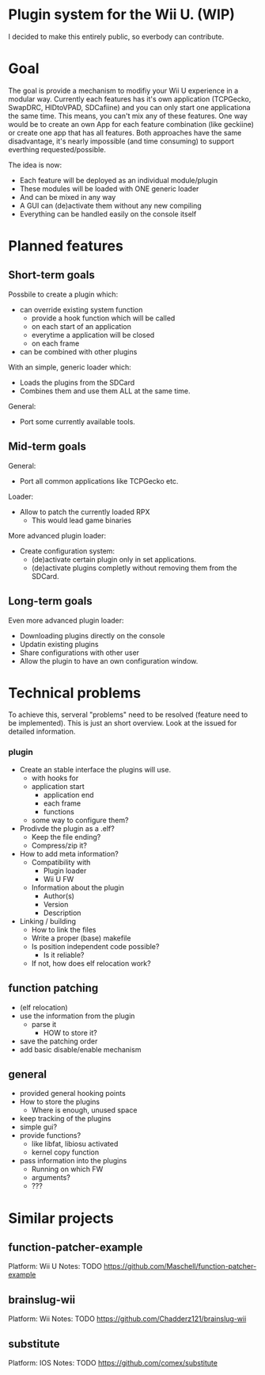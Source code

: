 # Plugin system for the Wii U. (WIP)

I decided to make this entirely public, so everbody can contribute.

# Goal

The goal is provide a mechanism to modifiy your Wii U experience in a modular way.
Currently each features has it's own application (TCPGecko, SwapDRC, HIDtoVPAD, SDCafiine) and you can only start one applicationa the same time.
This means, you can't mix any of these features. One way would be to create an own App for each feature combination (like geckiine) or create one app that has all features.
Both approaches have the same disadvantage, it's nearly impossible (and time consuming) to support everthing requested/possible.

The idea is now:
- Each feature will be deployed as an individual module/plugin
- These modules will be loaded with ONE generic loader
- And can be mixed in any way
- A GUI can (de)activate them without any new compiling
- Everything can be handled easily on the console itself
	
# Planned features

## Short-term goals
Possbile to create a plugin which:
* can override existing system function
  * provide a hook function which will be called
  * on each start of an application
  * everytime a application will be closed
  * on each frame
* can be combined with other plugins

With an simple, generic loader which:
* Loads the plugins from the SDCard
* Combines them and use them ALL at the same time.	

General:
* Port some currently available tools.
	
## Mid-term goals
General:
- Port all common applications like TCPGecko etc.

Loader:
- Allow to patch the currently loaded RPX
  - This would lead game binaries
	
More advanced plugin loader:
- Create configuration system:
  - (de)activate certain plugin only in set applications.
  - (de)activate plugins completly without removing them from the SDCard.
		
## Long-term goals
Even more advanced plugin loader:
- Downloading plugins directly on the console
- Updatin existing plugins
- Share configurations with other user
- Allow the plugin to have an own configuration window.


# Technical problems

To achieve this, serveral "problems" need to be resolved (feature need to be implemented).
This is just an short overview. Look at the issued for detailed information.
	
### plugin	
- Create an stable interface the plugins will use.
  - with hooks for
  - application start
    - application end
    - each frame
    - functions
  - some way to configure them?		
- Prodivde the plugin as a .elf?
  - Keep the file ending?
  - Compress/zip it?
- How to add meta information?
  - Compatibility with
    - Plugin loader
    - Wii U FW
  - Information about the plugin
    - Author(s)
    - Version
    - Description
- Linking / building
  - How to link the files
  - Write a proper (base) makefile
  - Is position independent code possible?
    - Is it reliable?
  - If not, how does elf relocation work?

## function patching
- (elf relocation)
- use the information from the plugin
  - parse it
    - HOW to store it?
- save the patching order
- add basic disable/enable mechanism
	
## general
- provided general hooking points
- How to store the plugins
  - Where is enough, unused space
- keep tracking of the plugins
- simple gui?
- provide functions?
  - like libfat, libiosu activated
  - kernel copy function
- pass information into the plugins
  - Running on which FW
  - arguments?
  - ???
	

# Similar projects

## function-patcher-example
Platform: Wii U
Notes: TODO
https://github.com/Maschell/function-patcher-example

## brainslug-wii
Platform: Wii
Notes: TODO
https://github.com/Chadderz121/brainslug-wii

## substitute
Platform: IOS
Notes: TODO
https://github.com/comex/substitute